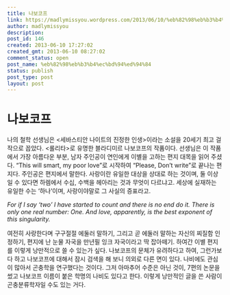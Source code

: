 ```yaml
---
title: 나보코프
link: https://madlymissyou.wordpress.com/2013/06/10/%eb%82%98%eb%b3%b4%ec%bd%94%ed%94%84/
author: madlymissyou
description: 
post_id: 146
created: 2013-06-10 17:27:02
created_gmt: 2013-06-10 08:27:02
comment_status: open
post_name: %eb%82%98%eb%b3%b4%ec%bd%94%ed%94%84
status: publish
post_type: post
layout: post
---
```


# 나보코프

나의 철학 선생님은 <세바스티안 나이트의 진정한 인생>이라는 소설을 20세기 최고 걸작으로 꼽았다. <롤리타>로 유명한 블라디미르 나보코프의 작품이다. 선생님은 이 작품에서 가장 아름다운 부분, 남자 주인공이 연인에게 이별을 고하는 편지 대목을 읽어 주셨다. “This will smart, my poor love”로 시작하여 “Please, Don’t write”로 끝나는 편지다. 주인공은 편지에서 말한다. 사랑이란 유일한 대상을 상대로 하는 것이며, 둘 이상일 수 있다면 하렘에서 수십, 수백을 헤아리는 것과 무엇이 다르냐고. 세상에 실재하는 유일한 수는 ‘하나’이며, 사랑이야말로 그 사실의 증표라고. 

_For if I say ‘two’ I have started to count and there is no end do it. There is only one real number: One. And love, apparently, is the best exponent of this singularity._

여전히 사랑한다며 구구절절 에둘러 말하기, 그리고 곧 에둘러 말하는 자신의 찌질함 인정하기, 편지에 난 눈물 자국을 만년필 잉크 자국이라고 딱 잡아떼기. 하여간 이별 편지를 이렇게 낭만적으로 쓸 수 있는가 싶다. 나보코프의 문체가 유려하다고 하여, 그런가보다 하고 나보코프에 대해서 잠시 검색을 해 보니 의외로 다른 면이 있다. 나비에도 관심이 많아서 곤충학을 연구했다는 것이다. 그저 아마추어 수준은 아닌 것이, 7편의 논문을 썼고 나보코프 이름이 붙은 학명의 나비도 있다고 한다. 이렇게 낭만적인 글을 쓴 사람이 곤충분류학자일 수도 있는 거다.